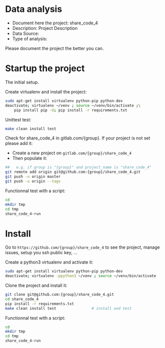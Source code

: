 # Data analysis
- Document here the project: share_code_4
- Description: Project Description
- Data Source:
- Type of analysis:

Please document the project the better you can.

# Startup the project

The initial setup.

Create virtualenv and install the project:
```bash
sudo apt-get install virtualenv python-pip python-dev
deactivate; virtualenv ~/venv ; source ~/venv/bin/activate ;\
    pip install pip -U; pip install -r requirements.txt
```

Unittest test:
```bash
make clean install test
```

Check for share_code_4 in gitlab.com/{group}.
If your project is not set please add it:

- Create a new project on `gitlab.com/{group}/share_code_4`
- Then populate it:

```bash
##   e.g. if group is "{group}" and project_name is "share_code_4"
git remote add origin git@github.com:{group}/share_code_4.git
git push -u origin master
git push -u origin --tags
```

Functionnal test with a script:

```bash
cd
mkdir tmp
cd tmp
share_code_4-run
```

# Install

Go to `https://github.com/{group}/share_code_4` to see the project, manage issues,
setup you ssh public key, ...

Create a python3 virtualenv and activate it:

```bash
sudo apt-get install virtualenv python-pip python-dev
deactivate; virtualenv -ppython3 ~/venv ; source ~/venv/bin/activate
```

Clone the project and install it:

```bash
git clone git@github.com:{group}/share_code_4.git
cd share_code_4
pip install -r requirements.txt
make clean install test                # install and test
```
Functionnal test with a script:

```bash
cd
mkdir tmp
cd tmp
share_code_4-run
```
